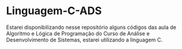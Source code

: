 # Linguagem-C-ADS
 Estarei disponibilizando nesse repositório alguns códigos das aula de Algoritmo e Lógica de Programação do Curso de Análise e Desenvolvimento de Sistemas, estarei utilizando a linguagem C.
